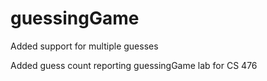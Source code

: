 guessingGame
============
Added support for multiple guesses

Added guess count reporting
guessingGame lab for CS 476
